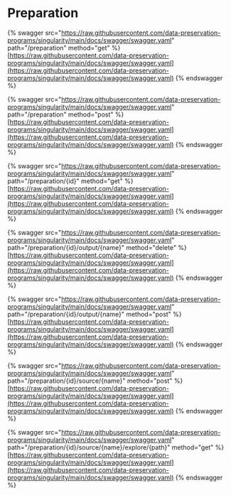 # Preparation

{% swagger src="https://raw.githubusercontent.com/data-preservation-programs/singularity/main/docs/swagger/swagger.yaml" path="/preparation" method="get" %}
[https://raw.githubusercontent.com/data-preservation-programs/singularity/main/docs/swagger/swagger.yaml](https://raw.githubusercontent.com/data-preservation-programs/singularity/main/docs/swagger/swagger.yaml)
{% endswagger %}

{% swagger src="https://raw.githubusercontent.com/data-preservation-programs/singularity/main/docs/swagger/swagger.yaml" path="/preparation" method="post" %}
[https://raw.githubusercontent.com/data-preservation-programs/singularity/main/docs/swagger/swagger.yaml](https://raw.githubusercontent.com/data-preservation-programs/singularity/main/docs/swagger/swagger.yaml)
{% endswagger %}

{% swagger src="https://raw.githubusercontent.com/data-preservation-programs/singularity/main/docs/swagger/swagger.yaml" path="/preparation/{id}" method="get" %}
[https://raw.githubusercontent.com/data-preservation-programs/singularity/main/docs/swagger/swagger.yaml](https://raw.githubusercontent.com/data-preservation-programs/singularity/main/docs/swagger/swagger.yaml)
{% endswagger %}

{% swagger src="https://raw.githubusercontent.com/data-preservation-programs/singularity/main/docs/swagger/swagger.yaml" path="/preparation/{id}/output/{name}" method="delete" %}
[https://raw.githubusercontent.com/data-preservation-programs/singularity/main/docs/swagger/swagger.yaml](https://raw.githubusercontent.com/data-preservation-programs/singularity/main/docs/swagger/swagger.yaml)
{% endswagger %}

{% swagger src="https://raw.githubusercontent.com/data-preservation-programs/singularity/main/docs/swagger/swagger.yaml" path="/preparation/{id}/output/{name}" method="post" %}
[https://raw.githubusercontent.com/data-preservation-programs/singularity/main/docs/swagger/swagger.yaml](https://raw.githubusercontent.com/data-preservation-programs/singularity/main/docs/swagger/swagger.yaml)
{% endswagger %}

{% swagger src="https://raw.githubusercontent.com/data-preservation-programs/singularity/main/docs/swagger/swagger.yaml" path="/preparation/{id}/source/{name}" method="post" %}
[https://raw.githubusercontent.com/data-preservation-programs/singularity/main/docs/swagger/swagger.yaml](https://raw.githubusercontent.com/data-preservation-programs/singularity/main/docs/swagger/swagger.yaml)
{% endswagger %}

{% swagger src="https://raw.githubusercontent.com/data-preservation-programs/singularity/main/docs/swagger/swagger.yaml" path="/preparation/{id}/source/{name}/explore/{path}" method="get" %}
[https://raw.githubusercontent.com/data-preservation-programs/singularity/main/docs/swagger/swagger.yaml](https://raw.githubusercontent.com/data-preservation-programs/singularity/main/docs/swagger/swagger.yaml)
{% endswagger %}

